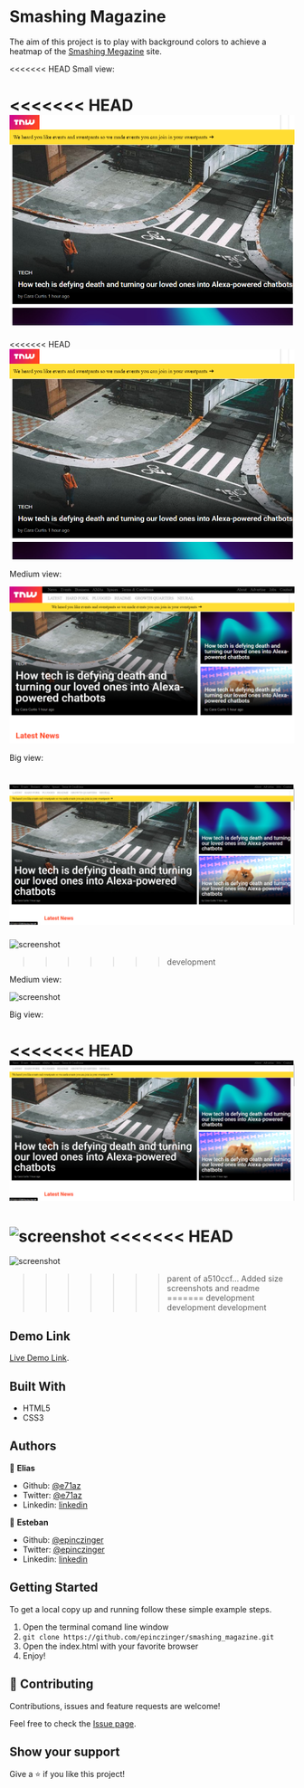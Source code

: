 # Smashing Magazine

 The aim of this project is to play with background colors to achieve a heatmap of the [Smashing Megazine](https://www.smashingmagazine.com/) site.

<<<<<<< HEAD
Small view:

<<<<<<< HEAD
![screenshot](./assets/images/sssmall.png)
=======
<<<<<<< HEAD
![screenshot](./assets/images/sssmall.png)

Medium view:

![screenshot](./assets/images/ssmid.png)

Big view:

![screenshot](./assets/images/ssbig.png)
=======
![screenshot](./assets/sssmall.png)
>>>>>>> development

Medium view:

![screenshot](./assets/ssmid.png)

Big view:

<<<<<<< HEAD
![screenshot](./assets/images/ssbig.png)
=======
![screenshot](./assets/ssbig.png)
<<<<<<< HEAD
=======
![screenshot](./assets/screenshot.jpeg)
>>>>>>> parent of a510ccf... Added size screenshots and readme
=======
>>>>>>> development
>>>>>>> development
>>>>>>> development

## Demo Link

[Live Demo Link](https://raw.githack.com/epinczinger/smashing_magazine/design/index.html).

## Built With

- HTML5
- CSS3

## Authors

👤 **Elias**

- Github: [@e71az](https://github.com/e71az)
- Twitter: [@e71az](https://twitter.com/e71az)
- Linkedin: [linkedin](https://www.linkedin.com/in/elias-casta%C3%B1eda-17a771115/)

👤 **Esteban**

- Github: [@epinczinger](https://github.com/epinczinger)
- Twitter: [@epinczinger](https://twitter.com/epinczinger)
- Linkedin: [linkedin](https://www.linkedin.com/in/esteban-pinczinger-busai-ab49a254/?originalSubdomain=ar)

## Getting Started

To get a local copy up and running follow these simple example steps.

1. Open the terminal comand line window
2. `git clone https://github.com/epinczinger/smashing_magazine.git`
3. Open the index.html with your favorite browser
4. Enjoy!

## 🤝 Contributing

Contributions, issues and feature requests are welcome!

Feel free to check the [Issue page](https://github.com/epinczinger/smashing_magazine/issues).

## Show your support

Give a ⭐️ if you like this project!
